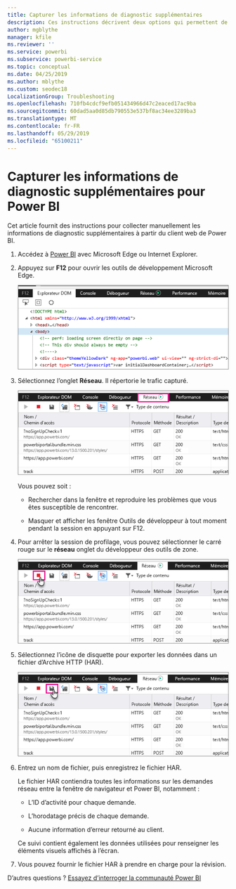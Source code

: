 ```yaml
---
title: Capturer les informations de diagnostic supplémentaires
description: Ces instructions décrivent deux options qui permettent de collecter manuellement des informations de diagnostic supplémentaires à partir du client web Power BI.
author: mgblythe
manager: kfile
ms.reviewer: ''
ms.service: powerbi
ms.subservice: powerbi-service
ms.topic: conceptual
ms.date: 04/25/2019
ms.author: mblythe
ms.custom: seodec18
LocalizationGroup: Troubleshooting
ms.openlocfilehash: 710fb4cdcf9efb051434966d47c2eaced17ac9ba
ms.sourcegitcommit: 60dad5aa0d85db790553e537bf8ac34ee3289ba3
ms.translationtype: MT
ms.contentlocale: fr-FR
ms.lasthandoff: 05/29/2019
ms.locfileid: "65100211"
---
```

# <a name="capture-additional-diagnostic-information-for-power-bi"></a>Capturer les informations de diagnostic supplémentaires pour Power BI

Cet article fournit des instructions pour collecter manuellement les informations de diagnostic supplémentaires à partir du client web de Power BI.

1. Accédez à [Power BI](https://app.powerbi.com) avec Microsoft Edge ou Internet Explorer.

1. Appuyez sur **F12** pour ouvrir les outils de développement Microsoft Edge.

   ![Onglet éléments des outils de capture d’écran de Microsoft Edge pour les développeurs.](media/service-admin-capturing-additional-diagnostic-information-for-power-bi/edge-developer-tools.png)

1. Sélectionnez l’onglet **Réseau**. Il répertorie le trafic capturé.

   ![Onglet réseau capture d’écran de Microsoft Edge pour les développeurs d’outils.](media/service-admin-capturing-additional-diagnostic-information-for-power-bi/edge-network-tab.png)

    Vous pouvez soit :

    * Rechercher dans la fenêtre et reproduire les problèmes que vous êtes susceptible de rencontrer.

    * Masquer et afficher les fenêtre Outils de développeur à tout moment pendant la session en appuyant sur F12.

1. Pour arrêter la session de profilage, vous pouvez sélectionner le carré rouge sur le **réseau** onglet du développeur des outils de zone.

   ![Onglet réseau d’outils de capture d’écran de Microsoft Edge pour les développeurs avec un appel hors du bouton d’arrêt.](media/service-admin-capturing-additional-diagnostic-information-for-power-bi/edge-network-tab-stop.png)

1. Sélectionnez l’icône de disquette pour exporter les données dans un fichier d’Archive HTTP (HAR).

   ![Onglet réseau d’outils de capture d’écran de Microsoft Edge pour les développeurs avec une légende de l’icône de disquette.](media/service-admin-capturing-additional-diagnostic-information-for-power-bi/edge-network-tab-save.png)

1. Entrez un nom de fichier, puis enregistrez le fichier HAR.

    Le fichier HAR contiendra toutes les informations sur les demandes réseau entre la fenêtre de navigateur et Power BI, notamment :

    * L’ID d’activité pour chaque demande.

    * L’horodatage précis de chaque demande.

    * Aucune information d’erreur retourné au client.

    Ce suivi contient également les données utilisées pour renseigner les éléments visuels affichés à l’écran.

1. Vous pouvez fournir le fichier HAR à prendre en charge pour la révision.

D’autres questions ? [Essayez d’interroger la communauté Power BI](http://community.powerbi.com/)
